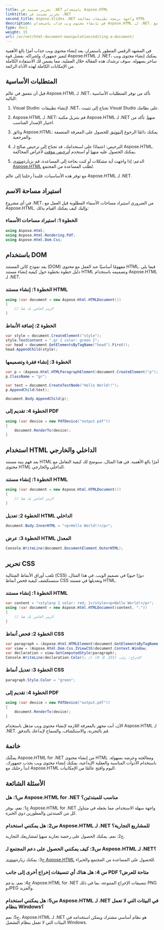 ```yaml
---
title: تحرير مستند في .NET باستخدام Aspose.HTML
linktitle: تحرير مستند في .NET
second_title: Aspose.Slides .NET واجهة برمجة تطبيقات معالجة HTML
description: قم بإنشاء محتوى ويب جذاب باستخدام Aspose.HTML لـ .NET. تعرف على كيفية التعامل مع HTML وCSS والمزيد.
type: docs
weight: 15
url: /ar/net/html-document-manipulation/editing-a-document/
---
```


في المشهد الرقمي المتطور باستمرار، يعد إنشاء محتوى ويب جذاب أمرًا بالغ الأهمية لتميز جمهورك وإشراكه. بفضل قوة Aspose.HTML لـ .NET، يمكنك إنشاء محتوى ويب ساحر بسهولة. سوف ترشدك هذه المقالة خلال العملية، مما يضمن لك الاستفادة الكاملة من الإمكانات الكاملة لهذه الأداة الرائعة.

## المتطلبات الأساسية

قبل أن نتعمق في عالم Aspose.HTML لـ .NET، تأكد من توفر المتطلبات الأساسية التالية:

1. Visual Studio: لإنشاء تطبيقات .NET، تحتاج إلى تثبيت Visual Studio على نظامك.

2. Aspose.HTML لـ .NET: قم بتنزيل مكتبة Aspose.HTML لـ .NET من[هنا](https://releases.aspose.com/html/net/). تأكد من اختيار الإصدار المناسب.

3.  وثائق Aspose.HTML: يمكنك دائمًا الرجوع إلى[توثيق](https://reference.aspose.com/html/net/) للحصول على المعرفة المتعمقة والمرجعية.

4.  الترخيص: اعتمادًا على استخدامك، قد تحتاج إلى ترخيص صالح لـ Aspose.HTML. يمكنك الحصول عليه من[هنا](https://purchase.aspose.com/buy) أو استخدم أ[ترخيص مؤقت](https://purchase.aspose.com/temporary-license/) لأغراض المحاكمة.

5.  الدعم: إذا واجهت أية مشكلات أو كنت بحاجة إلى المساعدة، قم بزيارة[منتدى Aspose.HTML](https://forum.aspose.com/) لطلب المساعدة من المجتمع.

مع توفر هذه الأساسيات، فلنبدأ رحلتنا إلى عالم Aspose.HTML لـ .NET.

## استيراد مساحة الاسم

في أي مشروع .NET، من الضروري استيراد مساحات الأسماء المطلوبة قبل العمل مع Aspose.HTML. وإليك كيف يمكنك القيام بذلك:

### الخطوة 1: استيراد مساحات الأسماء

```csharp
using Aspose.Html;
using Aspose.Html.Rendering.Pdf;
using Aspose.Html.Dom.Css;
```

## باستخدام DOM

يعد نموذج كائن المستند (DOM) مفهومًا أساسيًا عند العمل مع محتوى HTML. فيما يلي دليل خطوة بخطوة حول كيفية إنشاء مستند HTML وتصميمه باستخدام Aspose.HTML لـ .NET.

### الخطوة 1: إنشاء مستند HTML

```csharp
using (var document = new Aspose.Html.HTMLDocument())
{
    // الرمز الخاص بك هنا
}
```

### الخطوة 2: إضافة الأنماط

```csharp
var style = document.CreateElement("style");
style.TextContent = ".gr { color: green }";
var head = document.GetElementsByTagName("head").First();
head.AppendChild(style);
```

### الخطوة 3: إنشاء فقرة وتصميمها

```csharp
var p = (Aspose.Html.HTMLParagraphElement)document.CreateElement("p");
p.ClassName = "gr";

var text = document.CreateTextNode("Hello World!!");
p.AppendChild(text);

document.Body.AppendChild(p);
```

### الخطوة 4: تقديم إلى PDF

```csharp
using (var device = new PdfDevice("output.pdf"))
{
    document.RenderTo(device);
}
```

## استخدام HTML الداخلي والخارجي

يعد فهم بنية مستند HTML أمرًا بالغ الأهمية. في هذا المثال، سنوضح لك كيفية التعامل مع محتوى HTML الداخلي والخارجي.

### الخطوة 1: إنشاء مستند HTML

```csharp
using (var document = new Aspose.Html.HTMLDocument())
{
    // الرمز الخاص بك هنا
}
```

### الخطوة 2: تعديل HTML الداخلي

```csharp
document.Body.InnerHTML = "<p>Hello World!!</p>";
```

### الخطوة 3: عرض HTML المعدل

```csharp
Console.WriteLine(document.DocumentElement.OuterHTML);
```

## تحرير CSS

تلعب أوراق الأنماط المتتالية (CSS) دورًا حيويًا في تصميم الويب. في هذا المثال، سنستكشف كيفية فحص أنماط CSS وتعديلها في مستند HTML.

### الخطوة 1: إنشاء مستند HTML

```csharp
var content = "<style>p { color: red; }</style><p>Hello World!</p>";
using (var document = new Aspose.Html.HTMLDocument(content, "."))
{
    // الرمز الخاص بك هنا
}
```

### الخطوة 2: فحص أنماط CSS

```csharp
var paragraph = (Aspose.Html.HTMLElement)document.GetElementsByTagName("p").First();
var view = (Aspose.Html.Dom.Css.IViewCSS)document.Context.Window;
var declaration = view.GetComputedStyle(paragraph);
Console.WriteLine(declaration.Color); // الإخراج: رغب (255، 0، 0)
```

### الخطوة 3: تعديل أنماط CSS

```csharp
paragraph.Style.Color = "green";
```

### الخطوة 4: تقديم إلى PDF

```csharp
using (var device = new PdfDevice("output.pdf"))
{
    document.RenderTo(device);
}
```

الآن، أنت مجهز بالمعرفة اللازمة لإنشاء محتوى ويب مذهل باستخدام Aspose.HTML لـ .NET. قم بالتجربة، والاستكشاف، والسماح لإبداعك بالتدفق.

## خاتمة

يمكّنك Aspose.HTML for .NET من إنشاء محتوى HTML ومعالجته وعرضه بسهولة. باستخدام الأدوات المناسبة والعقلية الإبداعية، يمكنك إنشاء محتوى ويب يجذب جمهورك. ابدأ رحلتك مع Aspose.HTML اليوم وافتح عالمًا من الإمكانيات.

## الأسئلة الشائعة

### س1: هل Aspose.HTML for .NET مناسب للمبتدئين؟

ج1: نعم، يوفر Aspose.HTML for .NET واجهة سهلة الاستخدام، مما يجعله في متناول كل من المبتدئين والمطورين ذوي الخبرة.

### س2: هل يمكنني استخدام Aspose.HTML لـ .NET للمشاريع التجارية؟

 ج2: نعم، يمكنك الحصول على رخصة تجارية من[هنا](https://purchase.aspose.com/buy) لمشاريعك التجارية.

### س3: كيف يمكنني الحصول على دعم المجتمع لـ Aspose.HTML لـ .NET؟

 ج3: يمكنك زيارة[منتدى Aspose.HTML](https://forum.aspose.com/) للحصول على المساعدة من المجتمع والخبراء.

### س 4: هل هناك أي تنسيقات إخراج أخرى إلى جانب PDF متاحة للعرض؟

ج4: نعم، يدعم Aspose.HTML for .NET تنسيقات الإخراج المتنوعة، بما في ذلك PNG وJPEG والمزيد.

### س5: هل يمكنني استخدام Aspose.HTML لـ .NET في البيئات التي لا تعمل بنظام Windows؟

ج5: نعم، Aspose.HTML لـ .NET هو نظام أساسي مشترك ويمكن استخدامه في البيئات التي لا تعمل بنظام التشغيل Windows.